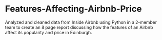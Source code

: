 # Features-Affecting-Airbnb-Price
Analyzed and cleaned data from Inside Airbnb using Python in a 2-member team to create an 8 page report
discussing how the features of an Airbnb affect its popularity and price in Edinburgh.
